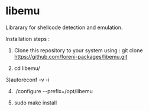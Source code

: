 libemu
======

Librarary for shellcode detection and emulation.

Installation steps : 

1) Clone this repository to your system using  : git clone https://github.com/foreni-packages/libemu.git

2) cd libemu/

3)autoreconf -v -i

4) ./configure --prefix=/opt/libemu
 
5) sudo make install

